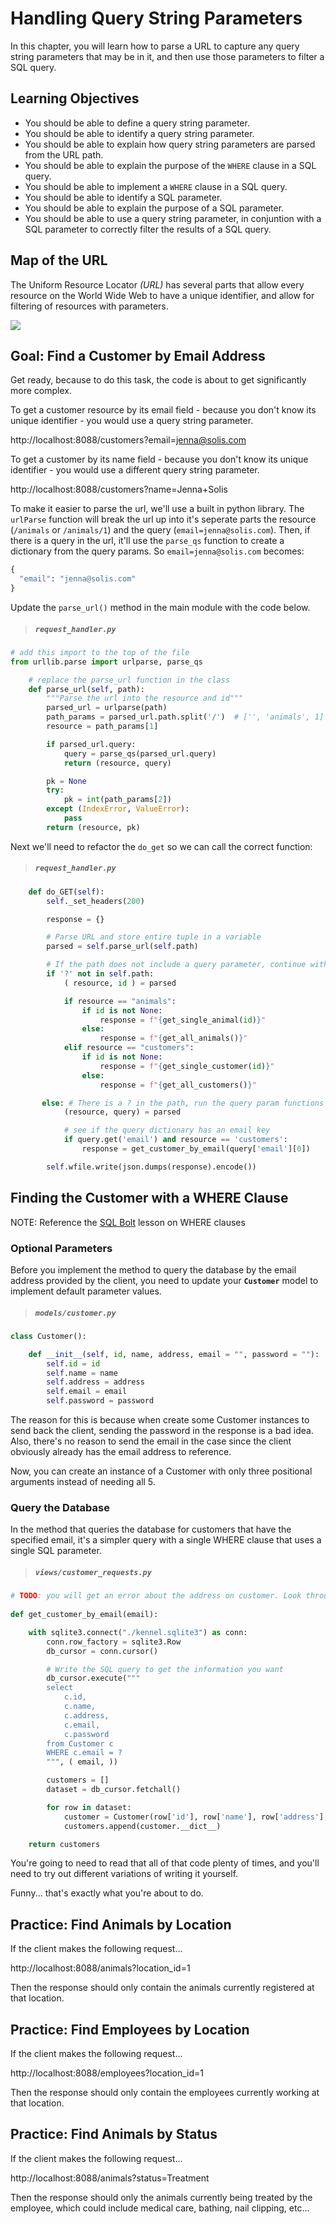 # Handling Query String Parameters

In this chapter, you will learn how to parse a URL to capture any query string parameters that may be in it, and then use those parameters to filter a SQL query.

## Learning Objectives

* You should be able to define a query string parameter.
* You should be able to identify a query string parameter.
* You should be able to explain how query string parameters are parsed from the URL path.
* You should be able to explain the purpose of the `WHERE` clause in a SQL query.
* You should be able to implement a `WHERE` clause in a SQL query.
* You should be able to identify a SQL parameter.
* You should be able to explain the purpose of a SQL parameter.
* You should be able to use a query string parameter, in conjuntion with a SQL parameter to correctly filter the results of a SQL query.

## Map of the URL

The Uniform Resource Locator _(URL)_ has several parts that allow every resource on the World Wide Web to have a unique identifier, and allow for filtering of resources with parameters.

![](./images/url-parts.png)

## Goal: Find a Customer by Email Address

Get ready, because to do this task, the code is about to get significantly more complex.

To get a customer resource by its email field - because you don't know its unique identifier - you would use a query string parameter.

http://localhost:8088/customers?email=jenna@solis.com

To get a customer by its name field - because you don't know its unique identifier - you would use a different query string parameter.

http://localhost:8088/customers?name=Jenna+Solis

To make it easier to parse the url, we'll use a built in python library. The `urlParse` function will break the url up into it's seperate parts the resource (`/animals` or `/animals/1`) and the query (`email=jenna@solis.com`). Then, if there is a query in the url, it'll use the `parse_qs` function to create a dictionary from the query params. So `email=jenna@solis.com` becomes:
```py
{
  "email": "jenna@solis.com"
}
```

Update the `parse_url()` method in the main module with the code below.

> ##### `request_handler.py`

```py
# add this import to the top of the file
from urllib.parse import urlparse, parse_qs

    # replace the parse_url function in the class
    def parse_url(self, path):
        """Parse the url into the resource and id"""
        parsed_url = urlparse(path)
        path_params = parsed_url.path.split('/')  # ['', 'animals', 1]
        resource = path_params[1]

        if parsed_url.query:
            query = parse_qs(parsed_url.query)
            return (resource, query)

        pk = None
        try:
            pk = int(path_params[2])
        except (IndexError, ValueError):
            pass
        return (resource, pk)
```

Next we'll need to refactor the `do_get` so we can call the correct function:

> ##### `request_handler.py`

```py
    def do_GET(self):
        self._set_headers(200)

        response = {}

        # Parse URL and store entire tuple in a variable
        parsed = self.parse_url(self.path)

        # If the path does not include a query parameter, continue with the original if block
        if '?' not in self.path:
            ( resource, id ) = parsed

            if resource == "animals":
                if id is not None:
                    response = f"{get_single_animal(id)}"
                else:
                    response = f"{get_all_animals()}"
            elif resource == "customers":
                if id is not None:
                    response = f"{get_single_customer(id)}"
                else:
                    response = f"{get_all_customers()}"

       else: # There is a ? in the path, run the query param functions
            (resource, query) = parsed

            # see if the query dictionary has an email key
            if query.get('email') and resource == 'customers':
                response = get_customer_by_email(query['email'][0])

        self.wfile.write(json.dumps(response).encode())
```

## Finding the Customer with a WHERE Clause

NOTE: Reference the [SQL Bolt](https://sqlbolt.com/lesson/filtering_sorting_query_results) lesson on WHERE clauses

### Optional Parameters

Before you implement the method to query the database by the email address provided by the client, you need to update your **`Customer`** model to implement default parameter values.

> ##### `models/customer.py`

```py
class Customer():

    def __init__(self, id, name, address, email = "", password = ""):
        self.id = id
        self.name = name
        self.address = address
        self.email = email
        self.password = password
```

The reason for this is because when create some Customer instances to send back the client, sending the password in the response is a bad idea. Also, there's no reason to send the email in the case since the client obviously already has the email address to reference.

Now, you can create an instance of a Customer with only three positional arguments instead of needing all 5.

### Query the Database


In the method that queries the database for customers that have the specified email, it's a simpler query with a single WHERE clause that uses a single SQL parameter.

> ##### `views/customer_requests.py`

```py
# TODO: you will get an error about the address on customer. Look through the customer model and requests to see if you can solve the issue.
        
def get_customer_by_email(email):

    with sqlite3.connect("./kennel.sqlite3") as conn:
        conn.row_factory = sqlite3.Row
        db_cursor = conn.cursor()

        # Write the SQL query to get the information you want
        db_cursor.execute("""
        select
            c.id,
            c.name,
            c.address,
            c.email,
            c.password
        from Customer c
        WHERE c.email = ?
        """, ( email, ))

        customers = []
        dataset = db_cursor.fetchall()

        for row in dataset:
            customer = Customer(row['id'], row['name'], row['address'], row['email'] , row['password'])
            customers.append(customer.__dict__)

    return customers
```

You're going to need to read that all of that code plenty of times, and you'll need to try out different variations of writing it yourself.

Funny... that's exactly what you're about to do.

## Practice: Find Animals by Location

If the client makes the following request...

http://localhost:8088/animals?location_id=1

Then the response should only contain the animals currently registered at that location.

## Practice: Find Employees by Location

If the client makes the following request...

http://localhost:8088/employees?location_id=1

Then the response should only contain the employees currently working at that location.

## Practice: Find Animals by Status

If the client makes the following request...

http://localhost:8088/animals?status=Treatment

Then the response should only the animals currently being treated by the employee, which could include medical care, bathing, nail clipping, etc...

